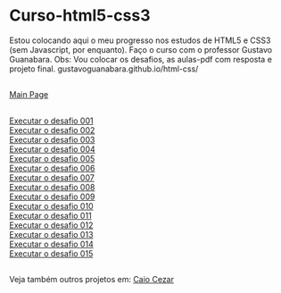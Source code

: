 # Curso-html5-css3
Estou colocando aqui o meu progresso nos estudos de HTML5 e CSS3 (sem Javascript, por enquanto). Faço o curso com o professor Gustavo Guanabara. Obs: Vou colocar os desafios, as aulas-pdf com resposta e projeto final. gustavoguanabara.github.io/html-css/
##
<a href="https://skarzyll.github.io/Curso-html5-css3/" target="_blanck">Main Page</a><br>
##
<a href="https://skarzyll.github.io/Curso-html5-css3/d001/d001.html" target="_blanck">Executar o desafio 001</a><br>
<a href="https://skarzyll.github.io/Curso-html5-css3/d002/d002.html" target="_blanck">Executar o desafio 002</a><br>
<a href="https://skarzyll.github.io/Curso-html5-css3/d003/d003.html" target="_blanck">Executar o desafio 003</a><br>
<a href="https://skarzyll.github.io/Curso-html5-css3/d004/d004.html" target="_blanck">Executar o desafio 004</a><br>
<a href="https://skarzyll.github.io/Curso-html5-css3/d005/d005.html" target="_blanck">Executar o desafio 005</a><br>
<a href="https://skarzyll.github.io/Curso-html5-css3/d006/d006.html" target="_blanck">Executar o desafio 006</a><br>
<a href="https://skarzyll.github.io/Curso-html5-css3/d007/d007.html" target="_blanck">Executar o desafio 007</a><br>
<a href="https://skarzyll.github.io/Curso-html5-css3/d008/d008.html" target="_blanck">Executar o desafio 008</a><br>
<a href="https://skarzyll.github.io/Curso-html5-css3/d009/d009.html" target="_blanck">Executar o desafio 009</a><br>
<a href="https://skarzyll.github.io/Curso-html5-css3/d010/d010.html" target="_blanck">Executar o desafio 010</a><br>
<a href="https://skarzyll.github.io/Curso-html5-css3/d011/d011.html" target="_blanck">Executar o desafio 011</a><br>
<a href="https://skarzyll.github.io/Curso-html5-css3/d012/d012.html" target="_blanck">Executar o desafio 012</a><br>
<a href="https://skarzyll.github.io/Curso-html5-css3/d013/d013.html" target="_blanck">Executar o desafio 013</a><br>
<a href="https://skarzyll.github.io/Curso-html5-css3/d014/d014.html" target="_blanck">Executar o desafio 014</a><br>
<a href="https://skarzyll.github.io/Curso-html5-css3/d015/d015.html" target="_blanck">Executar o desafio 015</a><br>
##
Veja também outros projetos em: <a href="https://github.com/Skarzyll" target="_blanck">Caio Cezar</a>
